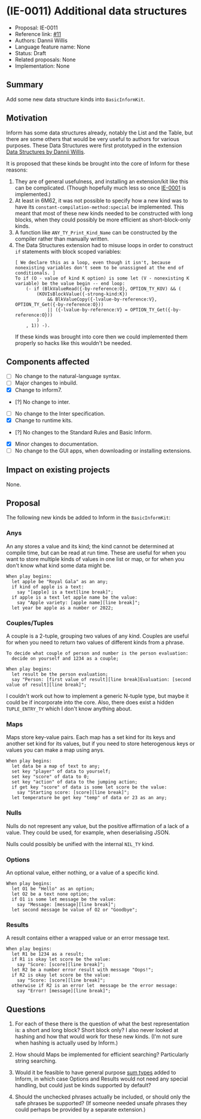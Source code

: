 # (IE-0011) Additional data structures

* Proposal: IE-0011
* Reference link: [#11](https://github.com/ganelson/inform-evolution/pull/11)
* Authors: Dannii Willis
* Language feature name: None
* Status: Draft
* Related proposals: None
* Implementation: None

## Summary

Add some new data structure kinds into `BasicInformKit`.

## Motivation

Inform has some data structures already, notably the List and the Table, but there are some others that would be very useful to authors for various purposes. These Data Structures were first prototyped in the extension [Data Structures by Dannii Willis](https://github.com/i7/extensions/blob/9.3/Dannii%20Willis/Data%20Structures.i7x).

It is proposed that these kinds be brought into the core of Inform for these reasons:

1. They are of general usefulness, and installing an extension/kit like this can be complicated. (Though hopefully much less so once [IE-0001](https://github.com/ganelson/inform-evolution/pull/1) is implemented.)
2. At least in 6M62, it was not possible to specify how a new kind was to have its `constant-compilation-method:special` be implemented. This meant that most of these new kinds needed to be constructed with long blocks, when they could possibly be more efficient as short-block-only kinds.
3. A function like `ANY_TY_Print_Kind_Name` can be constructed by the compiler rather than manually written.
4. The Data Structures extension had to misuse loops in order to construct `if` statements with block scoped variables:
    ```
    [ We declare this as a loop, even though it isn't, because nonexisting variables don't seem to be unassigned at the end of conditionals. ]
    To if (O - value of kind K option) is some let (V - nonexisting K variable) be the value begin -- end loop:
    	(- if (BlkValueRead({-by-reference:O}, OPTION_TY_KOV) && (
    		(KOVIsBlockValue({-strong-kind:K})
    			&& BlkValueCopy({-lvalue-by-reference:V}, OPTION_TY_Get({-by-reference:O}))
    			|| ({-lvalue-by-reference:V} = OPTION_TY_Get({-by-reference:O}))
    		)
    	, 1)) -).
    ```
    If these kinds was brought into core then we could implemented them properly so hacks like this wouldn't be needed.

## Components affected

- [ ] No change to the natural-language syntax.
- [ ] Major changes to inbuild.
- [x] Change to inform7.
- [?] No change to inter.
- [ ] No change to the Inter specification.
- [x] Change to runtime kits.
- [?] No changes to the Standard Rules and Basic Inform.
- [x] Minor changes to documentation.
- [ ] No change to the GUI apps, when downloading or installing extensions.

## Impact on existing projects

None.

## Proposal

The following new kinds be added to Inform in the `BasicInformKit`:

### Anys

An any stores a value and its kind; the kind cannot be determined at compile time, but can be read at run time. These are useful for when you want to store multiple kinds of values in one list or map, or for when you don't know what kind some data might be.

```
When play begins:
  let apple be "Royal Gala" as an any;
  if kind of apple is a text:
    say "[apple] is a text[line break]";
  if apple is a text let apple name be the value:
    say "Apple variety: [apple name][line break]";
  let year be apple as a number or 2022;
```

### Couples/Tuples

A couple is a 2-tuple, grouping two values of any kind. Couples are useful for when you need to return two values of different kinds from a phrase.

```
To decide what couple of person and number is the person evaluation:
  decide on yourself and 1234 as a couple;

When play begins:
  let result be the person evaluation;
  say "Person: [first value of result][line break]Evaluation: [second value of result][line break]";
```

I couldn't work out how to implement a generic N-tuple type, but maybe it could be if incorporate into the core. Also, there does exist a hidden `TUPLE_ENTRY_TY` which I don't know anything about.

### Maps

Maps store key-value pairs. Each map has a set kind for its keys and another set kind for its values, but if you need to store heterogenous keys or values you can make a map using anys.

```
When play begins:
  let data be a map of text to any;
  set key "player" of data to yourself;
  set key "score" of data to 0;
  set key "action" of data to the jumping action;
  if get key "score" of data is some let score be the value:
    say "Starting score: [score][line break]";
  let temperature be get key "temp" of data or 23 as an any;
```

### Nulls

Nulls do not represent any value, but the positive affirmation of a lack of a value. They could be used, for example, when deserialising JSON.

Nulls could possibly be unified with the internal `NIL_TY` kind.

### Options

An optional value, either nothing, or a value of a specific kind.

```
When play begins:
  let O1 be "Hello" as an option;
  let O2 be a text none option;
  if O1 is some let message be the value:
    say "Message: [message][line break]";
  let second message be value of O2 or "Goodbye";
```

### Results

A result contains either a wrapped value or an error message text.

```
When play begins:
  let R1 be 1234 as a result;
  if R1 is okay let score be the value:
    say "Score: [score][line break]";
  let R2 be a number error result with message "Oops!";
  if R2 is okay let score be the value:
    say "Score: [score][line break]";
  otherwise if R2 is an error let  message be the error message:
    say "Error! [message][line break]";
```

## Questions

1. For each of these there is the question of what the best representation is: a short and long block? Short block only? I also never looked at hashing and how that would work for these new kinds. (I'm not sure when hashing is actually used by Inform.)

2. How should Maps be implemented for efficient searching? Particularly string searching.

3. Would it be feasible to have general purpose [sum types](https://en.wikipedia.org/wiki/Algebraic_data_type) added to Inform, in which case Options and Results would not need any special handling, but could just be kinds supported by default?

4. Should the unchecked phrases actually be included, or should only the safe phrases be supported? (If someone needed unsafe phrases they could perhaps be provided by a separate extension.)
